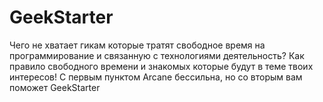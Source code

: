 # GeekStarter
Чего не хватает гикам которые тратят свободное время на программирование и связанную с технологиями деятельность? Как правило свободного времени и знакомых которые будут в теме твоих интересов! С первым пунктом Arcane бессильна, но со вторым вам поможет GeekStarter
